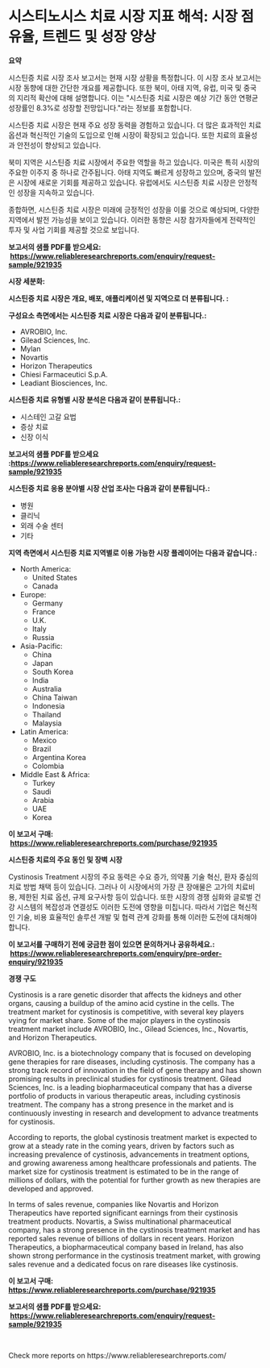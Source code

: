 <p><h1>시스티노시스 치료 시장 지표 해석: 시장 점유율, 트렌드 및 성장 양상</h1></p><p><strong>요약</strong></p>
<p><p>시스틴증 치료 시장 조사 보고서는 현재 시장 상황을 특정합니다. 이 시장 조사 보고서는 시장 동향에 대한 간단한 개요를 제공합니다. 또한 북미, 아태 지역, 유럽, 미국 및 중국의 지리적 확산에 대해 설명합니다. 이는 "시스틴증 치료 시장은 예상 기간 동안 연평균 성장률인 8.3%로 성장할 전망입니다."라는 정보를 포함합니다. </p><p>시스틴증 치료 시장은 현재 주요 성장 동력을 경험하고 있습니다. 더 많은 효과적인 치료 옵션과 혁신적인 기술의 도입으로 인해 시장이 확장되고 있습니다. 또한 치료의 효율성과 안전성이 향상되고 있습니다.</p><p>북미 지역은 시스틴증 치료 시장에서 주요한 역할을 하고 있습니다. 미국은 특히 시장의 주요한 이주지 중 하나로 간주됩니다. 아태 지역도 빠르게 성장하고 있으며, 중국의 발전은 시장에 새로운 기회를 제공하고 있습니다. 유럽에서도 시스틴증 치료 시장은 안정적인 성장을 지속하고 있습니다.</p><p>종합하면, 시스틴증 치료 시장은 미래에 긍정적인 성장을 이룰 것으로 예상되며, 다양한 지역에서 발전 가능성을 보이고 있습니다. 이러한 동향은 시장 참가자들에게 전략적인 투자 및 사업 기회를 제공할 것으로 보입니다.</p></p>
<p><strong>보고서의 샘플 PDF를 받으세요: &nbsp;<a href="https://www.reliableresearchreports.com/enquiry/request-sample/921935">https://www.reliableresearchreports.com/enquiry/request-sample/921935</a></strong></p>
<p><strong>시장 세분화:</strong></p>
<p><strong> 시스틴증 치료 시장은 개요, 배포, 애플리케이션 및 지역으로 더 분류됩니다. :</strong></p>
<p><strong>구성요소 측면에서는 시스틴증 치료 시장은 다음과 같이 분류됩니다.:</strong></p>
<p><ul><li>AVROBIO, Inc.</li><li>Gilead Sciences, Inc.</li><li>Mylan</li><li>Novartis</li><li>Horizon Therapeutics</li><li>Chiesi Farmaceutici S.p.A.</li><li>Leadiant Biosciences, Inc.</li></ul></p>
<p><strong> 시스틴증 치료 유형별 시장 분석은 다음과 같이 분류됩니다.:</strong></p>
<p><ul><li>시스테인 고갈 요법</li><li>증상 치료</li><li>신장 이식</li></ul></p>
<p><strong>보고서의 샘플 PDF를 받으세요 :<a href="https://www.reliableresearchreports.com/enquiry/request-sample/921935">https://www.reliableresearchreports.com/enquiry/request-sample/921935</a></strong></p>
<p><strong> 시스틴증 치료 응용 분야별 시장 산업 조사는 다음과 같이 분류됩니다.:</strong></p>
<p><ul><li>병원</li><li>클리닉</li><li>외래 수술 센터</li><li>기타</li></ul></p>
<p><strong>지역 측면에서 시스틴증 치료 지역별로 이용 가능한 시장 플레이어는 다음과 같습니다.:</strong></p>
<p><ul>
    <li>
        North America:
        <ul>
            <li>United States</li>
            <li>Canada</li>
        </ul>
    </li>
    <li>
        Europe:
        <ul>
            <li>Germany</li>
            <li>France</li>
            <li>U.K.</li>
            <li>Italy</li>
            <li>Russia</li>
        </ul>
    </li>
    <li>
        Asia-Pacific:
        <ul>
            <li>China</li>
            <li>Japan</li>
            <li>South Korea</li>
            <li>India</li>
            <li>Australia</li>
            <li>China Taiwan</li>
            <li>Indonesia</li>
            <li>Thailand</li>
            <li>Malaysia</li>
        </ul>
    </li>
    <li>
        Latin America:
        <ul>
            <li>Mexico</li>
            <li>Brazil</li>
            <li>Argentina Korea</li>
            <li>Colombia</li>
        </ul>
    </li>
    <li>
        Middle East & Africa:
        <ul>
            <li>Turkey</li>
            <li>Saudi</li>
            <li>Arabia</li>
            <li>UAE</li>
            <li>Korea</li>
        </ul>
    </li>
    </ul></p>
<p><strong>이 보고서 구매: &nbsp;<a href="https://www.reliableresearchreports.com/purchase/921935">https://www.reliableresearchreports.com/purchase/921935</a></strong></p>
<p><strong>시스틴증 치료의 주요 동인 및 장벽 시장</strong></p>
<p><p>Cystinosis Treatment 시장의 주요 동력은 수요 증가, 의약품 기술 혁신, 환자 중심의 치료 방법 채택 등이 있습니다. 그러나 이 시장에서의 가장 큰 장애물은 고가의 치료비용, 제한된 치료 옵션, 규제 요구사항 등이 있습니다. 또한 시장의 경쟁 심화와 글로벌 건강 시스템의 복잡성과 연결성도 이러한 도전에 영향을 미칩니다. 따라서 기업은 혁신적인 기술, 비용 효율적인 솔루션 개발 및 협력 관계 강화를 통해 이러한 도전에 대처해야 합니다.</p></p>
<p><strong>이 보고서를 구매하기 전에 궁금한 점이 있으면 문의하거나 공유하세요.: &nbsp;<a href="https://www.reliableresearchreports.com/enquiry/pre-order-enquiry/921935">https://www.reliableresearchreports.com/enquiry/pre-order-enquiry/921935</a></strong></p>
<p><strong>경쟁 구도</strong></p>
<p><p>Cystinosis is a rare genetic disorder that affects the kidneys and other organs, causing a buildup of the amino acid cystine in the cells. The treatment market for cystinosis is competitive, with several key players vying for market share. Some of the major players in the cystinosis treatment market include AVROBIO, Inc., Gilead Sciences, Inc., Novartis, and Horizon Therapeutics.</p><p>AVROBIO, Inc. is a biotechnology company that is focused on developing gene therapies for rare diseases, including cystinosis. The company has a strong track record of innovation in the field of gene therapy and has shown promising results in preclinical studies for cystinosis treatment. Gilead Sciences, Inc. is a leading biopharmaceutical company that has a diverse portfolio of products in various therapeutic areas, including cystinosis treatment. The company has a strong presence in the market and is continuously investing in research and development to advance treatments for cystinosis.</p><p>According to reports, the global cystinosis treatment market is expected to grow at a steady rate in the coming years, driven by factors such as increasing prevalence of cystinosis, advancements in treatment options, and growing awareness among healthcare professionals and patients. The market size for cystinosis treatment is estimated to be in the range of millions of dollars, with the potential for further growth as new therapies are developed and approved.</p><p>In terms of sales revenue, companies like Novartis and Horizon Therapeutics have reported significant earnings from their cystinosis treatment products. Novartis, a Swiss multinational pharmaceutical company, has a strong presence in the cystinosis treatment market and has reported sales revenue of billions of dollars in recent years. Horizon Therapeutics, a biopharmaceutical company based in Ireland, has also shown strong performance in the cystinosis treatment market, with growing sales revenue and a dedicated focus on rare diseases like cystinosis.</p></p>
<p><strong>이 보고서 구매: &nbsp; <a href="https://www.reliableresearchreports.com/purchase/921935">https://www.reliableresearchreports.com/purchase/921935</a></strong></p>
<p><strong>보고서의 샘플 PDF를 받으세요: &nbsp;<a href="https://www.reliableresearchreports.com/enquiry/request-sample/921935">https://www.reliableresearchreports.com/enquiry/request-sample/921935</a></strong><strong></strong></p>
<p>&nbsp;</p>
<p>Check more reports on https://www.reliableresearchreports.com/</p>